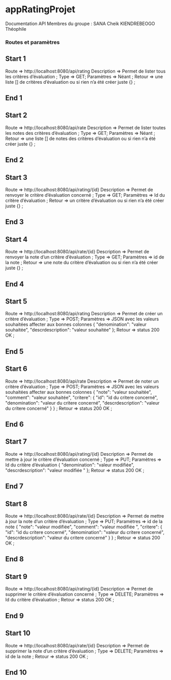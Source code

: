 # appRatingProjet
Documentation API 
Membres du groupe : 
SANA Cheik
KIENDREBEOGO Théophile 

### Routes et paramètres ### 
## Start 1 
Route => http://localhost:8080/api/rating 
Description => Permet de lister tous les critères d’évaluation ; 
Type => GET; 
Paramètres => Néant ; 
Retour => une liste [] de critères d’évaluation ou si rien n’a été créer juste {} ; 
## End 1
## Start 2 
Route => http://localhost:8080/api/rate 
Description => Permet de lister toutes les notes des critères d’évaluation ; 
Type => GET; 
Paramètres => Néant ; 
Retour => une liste [] de notes des critères d’évaluation ou si rien n’a été créer juste {} ; 
## End 2
## Start 3 
Route => http://localhost:8080/api/rating/{id} 
Description => Permet de renvoyer le critère d’évaluation concerné ; 
Type => GET; 
Paramètres => Id du critère d’évaluation ; 
Retour => un critère d’évaluation ou si rien n’a été créer juste {} ; 
## End 3
## Start 4 
Route => http://localhost:8080/api/rate/{id} 
Description => Permet de renvoyer la note d’un critère d’évaluation ; 
Type => GET; 
Paramètres => id de la note ; 
Retour => une note du critère d’évaluation ou si rien n’a été créer juste {} ; 
## End 4

## Start 5 
Route => http://localhost:8080/api/rating 
Description => Permet de créer un critère d’évaluation ; 
Type => POST; 
Paramètres => JSON avec les valeurs souhaitées affecter aux bonnes colonnes
{
    "denomination": "valeur souhaitée",
    "descrdescription": "valeur souhaitée"
}; 
Retour => status 200 OK ; 
## End 5
## Start 6
Route => http://localhost:8080/api/rate 
Description => Permet de noter un critère d’évaluation ; 
Type => POST; 
Paramètres => JSON avec les valeurs souhaitées affecter aux bonnes colonnes
{
    "note": "valeur souhaitée",
    "comment": "valeur souhaitée",
    "critere": {
    "id": "id du critere concerné",
    "denomination": "valeur du critere concerné",
    "descrdescription": "valeur du critere concerné"
}
}
; 
Retour => status 200 OK ; 
## End 6
## Start 7 
Route => http://localhost:8080/api/rating/{id} 
Description => Permet de mettre à jour le critère d’évaluation concerné ; 
Type => PUT; 
Paramètres => Id du critère d’évaluation 
{
    "denomination": "valeur modifiée",
    "descrdescription": "valeur modifiée "
}; 
Retour => status 200 OK ; 
## End 7
## Start 8 
Route => http://localhost:8080/api/rate/{id} 
Description => Permet de mettre à jour la note d’un critère d’évaluation ; 
Type => PUT; 
Paramètres => id de la note 
{
    "note": "valeur modifiée",
    "comment": "valeur modifiée ",
    "critere": {
    "id": "id du critere concerné",
    "denomination": "valeur du critere concerné",
    "descrdescription": "valeur du critere concerné"
}
} ;
Retour => status 200 OK ; 
## End 8
## Start 9 
Route => http://localhost:8080/api/rating/{id} 
Description => Permet de supprimer le critère d’évaluation concerné ; 
Type => DELETE; 
Paramètres => Id du critère d’évaluation ; 
Retour => status 200 OK ; 
## End 9
## Start 10 
Route => http://localhost:8080/api/rate/{id} 
Description => Permet de supprimer la note d’un critère d’évaluation ; 
Type => DELETE; 
Paramètres => id de la note ; 
Retour => status 200 OK ; 
## End 10
